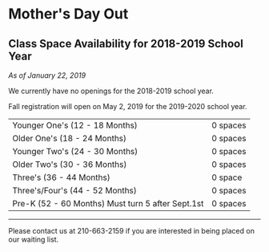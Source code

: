 # Mother's Day Out
## Class Space Availability for 2018-2019 School Year

*As of January 22, 2019*

We currently have no openings for the 2018-2019 school year.

Fall registration will open on May 2, 2019 for the 2019-2020 school year.

|  |  |
| ------------------------------ | -------- |
| Younger One's (12 - 18 Months) | 0 spaces |
| Older One's (18 - 24 Months)   | 0 spaces |
| Younger Two's (24 - 30 Months) | 0 spaces |
| Older Two's (30 - 36 Months)   | 0 spaces |
| Three's (36 - 44 Months)       | 0 space  |
| Three's/Four's (44 - 52 Months)| 0 spaces |
| Pre-K (52 - 60 Months) Must turn 5 after Sept.1st | 0 spaces |

-----

Please contact us at 210-663-2159 if you are interested in being placed on our waiting list.
